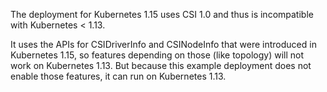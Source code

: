 The deployment for Kubernetes 1.15 uses CSI 1.0 and thus is
incompatible with Kubernetes < 1.13.

It uses the APIs for CSIDriverInfo and CSINodeInfo that were
introduced in Kubernetes 1.15, so features depending on those (like
topology) will not work on Kubernetes 1.13. But because this example
deployment does not enable those features, it can run on Kubernetes
1.13.
